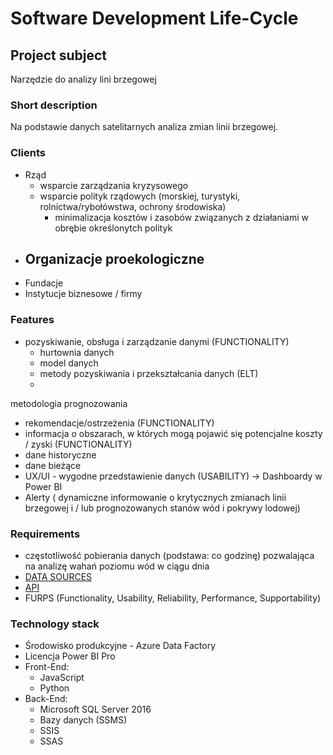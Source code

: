 # Software Development Life-Cycle

## Project subject

Narzędzie do analizy lini brzegowej 

### Short description

Na podstawie danych satelitarnych analiza zmian linii brzegowej.


### Clients

  * Rząd
    - wsparcie zarządzania kryzysowego
    - wsparcie polityk rządowych (morskiej, turystyki, rolnictwa/rybołówstwa, ochrony środowiska)
        - minimalizacja kosztów i zasobów związanych z działaniami w obrębie określonytch polityk
  * Organizacje proekologiczne
    - 
  * Fundacje
  * Instytucje biznesowe / firmy


### Features

  * pozyskiwanie, obsługa i zarządzanie danymi (FUNCTIONALITY)
    - hurtownia danych
    - model danych
    - metody pozyskiwania i przekształcania danych (ELT)
    - 



metodologia prognozowania
  * rekomendacje/ostrzeżenia (FUNCTIONALITY)
  * informacja o obszarach, w których mogą pojawić się potencjalne koszty / zyski (FUNCTIONALITY)
  * dane historyczne
  * dane bieżące 
  * UX/UI - wygodne przedstawienie danych (USABILITY) -> Dashboardy w Power BI
  * Alerty ( dynamiczne informowanie o krytycznych zmianach linii brzegowej i / lub prognozowanych stanów wód i pokrywy lodowej)


### Requirements 

  * częstotliwość pobierania danych (podstawa: co godzinę) pozwalająca na analizę wahań poziomu wód   w ciągu dnia
  * [DATA SOURCES](https://spacex.com.pl/wiadomosci/trzy-satelity-konstelacji-radarsat-zostaly-wyniesione-na-orbite)
  * [API](https://gbdxdocs.digitalglobe.com/docs/mda-radarsat-2)
  * FURPS (Functionality, Usability, Reliability, Performance, Supportability)

### Technology stack 

  * Środowisko produkcyjne - Azure Data Factory
  * Licencja Power BI Pro
  * Front-End:
    * JavaScript
    * Python
  * Back-End:
    * Microsoft SQL Server 2016
    * Bazy danych (SSMS)
    * SSIS
    * SSAS
